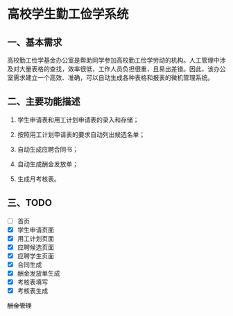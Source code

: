 # 高校学生勤工俭学系统

## 一、基本需求

高校勤工俭学基金办公室是帮助同学参加高校勤工俭学劳动的机构。人工管理中涉及对大量表格的查找，效率很低，工作人员负担很重，且易出差错。因此，该办公室需求建立一个高效、准确，可以自动生成各种表格和报表的微机管理系统。

## 二、主要功能描述

1) 学生申请表和用工计划申请表的录入和存储；

2) 按照用工计划申请表的要求自动列出候选名单；
3) 自动生成应聘合同书；

4) 自动生成酬金发放单；
5) 生成月考核表。

## 三、TODO

- [ ] 首页
- [x] 学生申请页面
- [x] 用工计划页面
- [x] 应聘候选页面
- [x] 应聘学生页面
- [x] 合同生成
- [x] 酬金发放单生成
- [x] 考核表填写
- [x] 考核表生成

~~酬金管理~~

